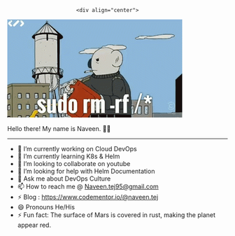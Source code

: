                           <div align="center">
<img src="https://github.com/s403o/s403o/blob/master/sudo.gif" /> 
<p align="center">
	

Hello there! My name is Naveen. 👋🤓
___________________________________________________________________________________________________________________________________________________________________________________

- 🔭 I’m currently working on Cloud DevOps
- 🌱 I’m currently learning K8s & Helm
- 👯 I’m looking to collaborate on youtube
- 🤔 I’m looking for help with Helm Documentation
- 💬 Ask me about DevOps Culture 
- 📫 How to reach me @ Naveen.tej95@gmail.com
- ⚡ Blog : https://www.codementor.io/@naveen.tej
- 😄 Pronouns He/His
- ⚡ Fun fact: The surface of Mars is covered in rust, making the planet appear red.
